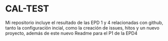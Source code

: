 # CAL-TEST
Mi repositorio incluye el resultado de las EPD 1 y 4 relacionadas con github, tanto
la configuración incial, como la creación de issues, hitos y un nuevo proyecto, además
de este nuevo Readme para el P1 de la EPD4
